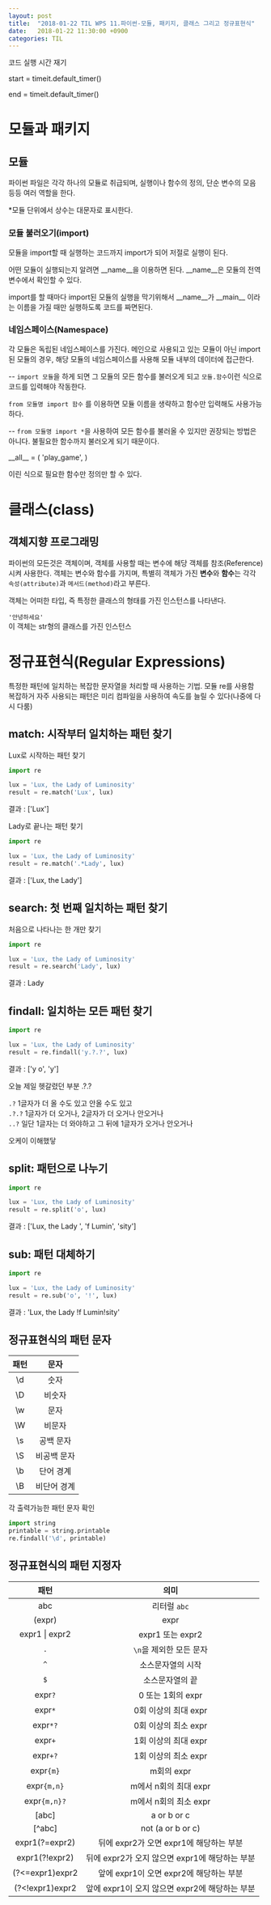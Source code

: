 ```yaml
---
layout: post
title:  "2018-01-22 TIL WPS 11.파이썬-모듈, 패키지, 클래스 그리고 정규표현식"
date:   2018-01-22 11:30:00 +0900
categories: TIL
---
```


코드 실행 시간 재기

start = timeit.default_timer()

end = timeit.default_timer()

# 모듈과 패키지

## 모듈

파이썬 파일은 각각 하나의 모듈로 취급되며, 실행이나 함수의 정의, 단순 변수의 모음 등등 여러 역할을 한다.

*모듈 단위에서 상수는 대문자로 표시한다.

### 모듈 불러오기(import)

모듈을 import할 때 실행하는 코드까지 import가 되어 저절로 실행이 된다.

어떤 모듈이 실행되는지 알려면 \_\_name\_\_을 이용하면 된다. \_\_name\_\_은 모듈의 전역변수에서 확인할 수 있다.

import를 할 때마다 import된 모듈의 실행을 막기위해서 \_\_name\_\_가 \_\_main\_\_ 이라는 이름을 가질 때만 실행하도록 코드를 짜면된다.


### 네임스페이스(Namespace)

각 모듈은 독립된 네임스페이스를 가진다. 메인으로 사용되고 있는 모듈이 아닌 import된 모듈의 경우, 해당 모듈의 네임스페이스를 사용해 모듈 내부의 데이터에 접근한다.

--
`import 모듈`을 하게 되면 그 모듈의 모든 함수를 불러오게 되고 `모듈.함수`이런 식으로 코드를 입력해야 작동한다.

`from 모듈명 import 함수` 를 이용하면  모듈 이름을 생략하고 함수만 입력해도 사용가능하다.

--
`from 모듈명 import *`을 사용하여 모든 함수를 불러올 수 있지만 권장되는 방법은 아니다. 불필요한 함수까지 불러오게 되기 때문이다.

\_\_all\_\_  = (
	'play_game',
	)
	
이린 식으로 필요한 함수만 정의만 할 수 있다.






# 클래스(class)

## 객체지향 프로그래밍

파이썬의 모든것은 객체이며, 객체를 사용할 때는 변수에 해당 객체를 참조(Reference)시켜 사용한다.
객체는 변수와 함수를 가지며, 특별히 객체가 가진 **변수**와 **함수**는 각각 `속성(attribute)`과 `메서드(method)`라고 부른다.

객체는 어떠한 타입, 즉 특정한 클래스의 형태를 가진 인스턴스를 나타낸다.


`'안녕하세요'`  
이 객체는 str형의 클래스를 가진 인스턴스





# 정규표현식(Regular Expressions)

특정한 패턴에 일치하는 복잡한 문자열을 처리할 때 사용하는 기법. 모듈 re를 사용함  
복잡하거 자주 사용되는 패턴은 미리 컴파일을 사용하여 속도를 늘릴 수 있다(나중에 다시 다룸)

## match: 시작부터 일치하는 패턴 찾기

Lux로 시작하는 패턴 찾기

```python
import re

lux = 'Lux, the Lady of Luminosity'
result = re.match('Lux', lux)
```

결과 : ['Lux']

Lady로 끝나는 패턴 찾기

```python
import re

lux = 'Lux, the Lady of Luminosity'
result = re.match('.*Lady', lux)
```

결과 : ['Lux, the Lady']

## search: 첫 번째 일치하는 패턴 찾기

처음으로 나타나는 한 개만 찾기

```python
import re

lux = 'Lux, the Lady of Luminosity'
result = re.search('Lady', lux)
```

결과 : Lady

## findall: 일치하는 모든 패턴 찾기

```python
import re

lux = 'Lux, the Lady of Luminosity'
result = re.findall('y.?.?', lux)
```

결과 : ['y o', 'y']

오늘 제일 헷갈렸던 부분 .?.?

`.?` 1글자가 더 올 수도 있고 안올 수도 있고  
`.?.?` 1글자가 더 오거나, 2글자가 더 오거나 안오거나  
`..?` 일단 1글자는 더 와야하고 그 뒤에 1글자가 오거나 안오거나

오케이 이해했닿

## split: 패턴으로 나누기

```python
import re

lux = 'Lux, the Lady of Luminosity'
result = re.split('o', lux)
```

결과 : ['Lux, the Lady ', 'f Lumin', 'sity']

## sub: 패턴 대체하기

```python
import re

lux = 'Lux, the Lady of Luminosity'
result = re.sub('o', '!', lux)
```

결과 : 'Lux, the Lady !f Lumin!sity'


## 정규표현식의 패턴 문자

|패턴|문자|
|:-:|:-:|
|\d|숫자|
|\D|비숫자|
|\w|문자|
|\W|비문자|
|\s|공백 문자|
|\S|비공백 문자|
|\b|단어 경계|
|\B|비단어 경계|

각 출력가능한 패턴 문자 확인

```python
import string
printable = string.printable
re.findall('\d', printable)
```

## 정규표현식의 패턴 지정자

패턴|의미
:-:|:-:
abc|리터럴 `abc`
(expr)|expr
expr1 \| expr2 | expr1 또는 expr2
`.` | `\n`을 제외한 모든 문자
`^` | 소스문자열의 시작
`$` | 소스문자열의 끝
expr`?` | 0 또는 1회의 expr
expr`*` | 0회 이상의 최대 expr
expr`*?`| 0회 이상의 최소 expr
expr`+` | 1회 이상의 최대 expr
expr`+?`| 1회 이상의 최소 expr
expr`{m}`| m회의 expr
expr`{m,n}`| m에서 n회의 최대 expr
expr`{m,n}?` | m에서 n회의 최소 expr
[abc] | a or b or c
[^abc] | not (a or b or c)
expr1(?=expr2) | 뒤에 expr2가 오면 expr1에 해당하는 부분
expr1(?!expr2) | 뒤에 expr2가 오지 않으면 expr1에 해당하는 부분
(?<=expr1)expr2 | 앞에 expr1이 오면 expr2에 해당하는 부분
(?<!expr1)expr2 | 앞에 expr1이 오지 않으면 expr2에 해당하는 부분








